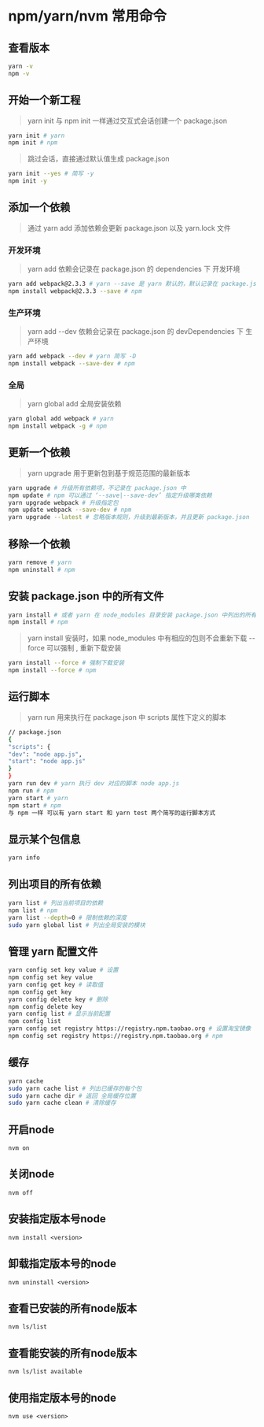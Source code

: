 # npm/yarn/nvm 常用命令

## 查看版本

```bash
yarn -v
npm -v
```

## 开始一个新工程

> yarn init 与 npm init 一样通过交互式会话创建一个 package.json

```bash
yarn init # yarn
npm init # npm
```

> 跳过会话，直接通过默认值生成 package.json

```bash
yarn init --yes # 简写 -y
npm init -y
```

## 添加一个依赖

> 通过 yarn add 添加依赖会更新 package.json 以及 yarn.lock 文件

### 开发环境

> yarn add 依赖会记录在 package.json 的 dependencies 下 开发环境

```bash
yarn add webpack@2.3.3 # yarn --save 是 yarn 默认的，默认记录在 package.json 中
npm install webpack@2.3.3 --save # npm
```

### 生产环境

> yarn add --dev 依赖会记录在 package.json 的 devDependencies 下 生产环境

```bash
yarn add webpack --dev # yarn 简写 -D
npm install webpack --save-dev # npm
```

### 全局

> yarn global add 全局安装依赖

```bash
yarn global add webpack # yarn
npm install webpack -g # npm
```

## 更新一个依赖

> yarn upgrade 用于更新包到基于规范范围的最新版本

```bash
yarn upgrade # 升级所有依赖项，不记录在 package.json 中
npm update # npm 可以通过 ‘--save|--save-dev’ 指定升级哪类依赖
yarn upgrade webpack # 升级指定包
npm update webpack --save-dev # npm
yarn upgrade --latest # 忽略版本规则，升级到最新版本，并且更新 package.json
```

## 移除一个依赖

```bash
yarn remove # yarn
npm uninstall # npm
```

## 安装 package.json 中的所有文件

```bash
yarn install # 或者 yarn 在 node_modules 目录安装 package.json 中列出的所有依赖
npm install # npm
```

> yarn install 安装时，如果 node_modules 中有相应的包则不会重新下载 --force 可以强制 , 重新下载安装

```bash
yarn install --force # 强制下载安装
npm install --force # npm
```

## 运行脚本

> yarn run 用来执行在 package.json 中 scripts 属性下定义的脚本

```bash
// package.json
{
"scripts": {
"dev": "node app.js",
"start": "node app.js"
}
}
yarn run dev # yarn 执行 dev 对应的脚本 node app.js
npm run # npm
yarn start # yarn
npm start # npm
与 npm 一样 可以有 yarn start 和 yarn test 两个简写的运行脚本方式
```

## 显示某个包信息

```bash
yarn info 
```

## 列出项目的所有依赖

```bash
yarn list # 列出当前项目的依赖
npm list # npm
yarn list --depth=0 # 限制依赖的深度
sudo yarn global list # 列出全局安装的模块
```

## 管理 yarn 配置文件

```bash
yarn config set key value # 设置
npm config set key value
yarn config get key # 读取值
npm config get key
yarn config delete key # 删除
npm config delete key
yarn config list # 显示当前配置
npm config list
yarn config set registry https://registry.npm.taobao.org # 设置淘宝镜像
npm config set registry https://registry.npm.taobao.org # npm
```

## 缓存

```bash
yarn cache
sudo yarn cache list # 列出已缓存的每个包
sudo yarn cache dir # 返回 全局缓存位置
sudo yarn cache clean # 清除缓存
```

## 开启node
```bas
nvm on
```

## 关闭node
```bas
nvm off
```

## 安装指定版本号node
```bas
nvm install <version>
```

## 卸载指定版本号的node
```bas
nvm uninstall <version>
```

## 查看已安装的所有node版本
```bas
nvm ls/list
```

## 查看能安装的所有node版本
```bas
nvm ls/list available
```

## 使用指定版本号的node
```bas
nvm use <version>
```